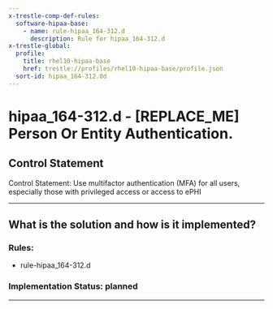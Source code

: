 ```yaml
---
x-trestle-comp-def-rules:
  software-hipaa-base:
    - name: rule-hipaa_164-312.d
      description: Rule for hipaa_164-312.d
x-trestle-global:
  profile:
    title: rhel10-hipaa-base
    href: trestle://profiles/rhel10-hipaa-base/profile.json
  sort-id: hipaa_164-312.0d
---
```


# hipaa_164-312.d - \[REPLACE_ME\] Person Or Entity Authentication.

## Control Statement

Control Statement: Use multifactor authentication (MFA) for all users, especially those with
privileged access or access to ePHI

______________________________________________________________________

## What is the solution and how is it implemented?

<!-- For implementation status enter one of: implemented, partial, planned, alternative, not-applicable -->

<!-- Note that the list of rules under ### Rules: is read-only and changes will not be captured after assembly to JSON -->

<!-- Add control implementation description here for control: hipaa_164-312.d -->

### Rules:

  - rule-hipaa_164-312.d

### Implementation Status: planned

______________________________________________________________________
